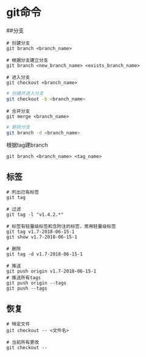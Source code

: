 # git命令

##分支

```shell
# 创建分支
git branch <branch_name>

# 根据分支建立分支
git branch <new_branch_name> <exists_branch_name>

# 进入分支
git checkout <branch_name>
```



```sh
# 创建并进入分支
git checkout -b <branch_name>
```



```shell
# 合并分支
git merge <branch_name>
```



```sh
# 删除分支
git branch -d <branch_name>
```



根据tag建branch

```
git branch <branch_name> <tag_name>
```





## 标签

```shell
# 列出已有标签
git tag

# 过滤
git tag -l "v1.4.2.*"

# 标签有轻量级标签和含附注的标签，常用轻量级标签
git tag v1.7-2018-06-15-1
git show v1.7-2018-06-15-1

# 删除
git tag -d v1.7-2018-06-15-1

# 推送
git push origin v1.7-2018-06-15-1
# 推送所有tags
git push origin --tags
git push --tags
```



## 恢复

```shell
# 特定文件
git checkout -- <文件名>

# 当前所有更改
git checkout --
```

